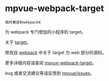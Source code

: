 # mpvue-webpack-target

`临时兼容到webpack4`

为 webpack 专门增加的小程序的 target。  

关于 [target](https://doc.webpack-china.org/configuration/target/)。  

修改自 [webpack](https://github.com/webpack/webpack/blob/4c6eb6f39f82096bfafe75f98f1007e28a88d366/lib/JsonpTemplatePlugin.js) 中关于 target 为 web 部分的源码。  

更多详细内容请查阅 [mpvue-webpack-target](http://mpvue.com/build/mpvue-webpack-target)。

bug 或者交流建议等请反馈到 [mpvue/issues](https://github.com/Meituan-Dianping/mpvue/issues)。

